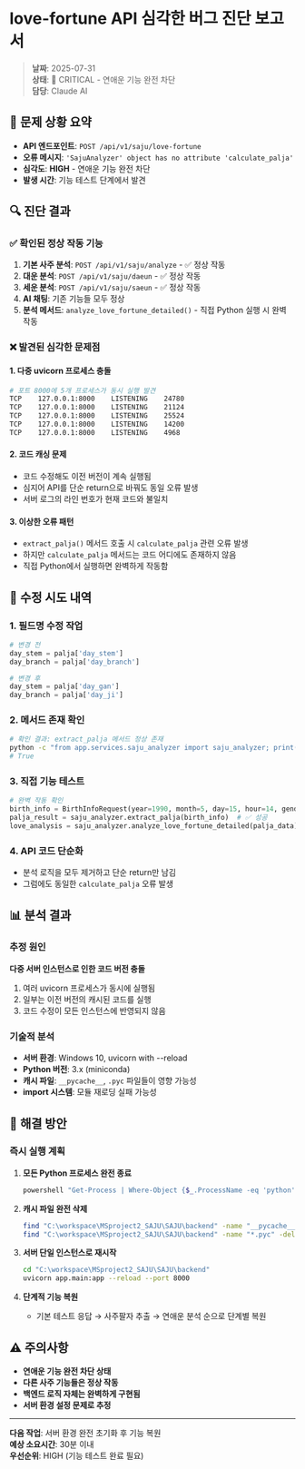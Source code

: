 # love-fortune API 심각한 버그 진단 보고서

> **날짜**: 2025-07-31  
> **상태**: 🚨 CRITICAL - 연애운 기능 완전 차단  
> **담당**: Claude AI

## 🚨 문제 상황 요약

- **API 엔드포인트**: `POST /api/v1/saju/love-fortune` 
- **오류 메시지**: `'SajuAnalyzer' object has no attribute 'calculate_palja'`
- **심각도**: **HIGH** - 연애운 기능 완전 차단
- **발생 시간**: 기능 테스트 단계에서 발견

## 🔍 진단 결과

### ✅ 확인된 정상 작동 기능

1. **기본 사주 분석**: `POST /api/v1/saju/analyze` - ✅ 정상 작동
2. **대운 분석**: `POST /api/v1/saju/daeun` - ✅ 정상 작동  
3. **세운 분석**: `POST /api/v1/saju/saeun` - ✅ 정상 작동
4. **AI 채팅**: 기존 기능들 모두 정상
5. **분석 메서드**: `analyze_love_fortune_detailed()` - 직접 Python 실행 시 완벽 작동

### ❌ 발견된 심각한 문제점

#### 1. **다중 uvicorn 프로세스 충돌**
```bash
# 포트 8000에 5개 프로세스가 동시 실행 발견
TCP    127.0.0.1:8000    LISTENING    24780
TCP    127.0.0.1:8000    LISTENING    21124  
TCP    127.0.0.1:8000    LISTENING    25524
TCP    127.0.0.1:8000    LISTENING    14200
TCP    127.0.0.1:8000    LISTENING    4968
```

#### 2. **코드 캐싱 문제**
- 코드 수정해도 이전 버전이 계속 실행됨
- 심지어 API를 단순 return으로 바꿔도 동일 오류 발생
- 서버 로그의 라인 번호가 현재 코드와 불일치

#### 3. **이상한 오류 패턴**
- `extract_palja()` 메서드 호출 시 `calculate_palja` 관련 오류 발생
- 하지만 `calculate_palja` 메서드는 코드 어디에도 존재하지 않음
- 직접 Python에서 실행하면 완벽하게 작동함

## 🔧 수정 시도 내역

### 1. **필드명 수정 작업**
```python
# 변경 전
day_stem = palja['day_stem']
day_branch = palja['day_branch']

# 변경 후  
day_stem = palja['day_gan']
day_branch = palja['day_ji']
```

### 2. **메서드 존재 확인**
```bash
# 확인 결과: extract_palja 메서드 정상 존재
python -c "from app.services.saju_analyzer import saju_analyzer; print('extract_palja' in dir(saju_analyzer))"
# True
```

### 3. **직접 기능 테스트**
```python
# 완벽 작동 확인
birth_info = BirthInfoRequest(year=1990, month=5, day=15, hour=14, gender='male', name='홍길동')
palja_result = saju_analyzer.extract_palja(birth_info)  # ✅ 성공
love_analysis = saju_analyzer.analyze_love_fortune_detailed(palja_data)  # ✅ 성공
```

### 4. **API 코드 단순화**
- 분석 로직을 모두 제거하고 단순 return만 남김
- 그럼에도 동일한 `calculate_palja` 오류 발생

## 📊 분석 결과

### 추정 원인
**다중 서버 인스턴스로 인한 코드 버전 충돌**
1. 여러 uvicorn 프로세스가 동시에 실행됨
2. 일부는 이전 버전의 캐시된 코드를 실행
3. 코드 수정이 모든 인스턴스에 반영되지 않음

### 기술적 분석
- **서버 환경**: Windows 10, uvicorn with --reload
- **Python 버전**: 3.x (miniconda)
- **캐시 파일**: `__pycache__`, `.pyc` 파일들이 영향 가능성
- **import 시스템**: 모듈 재로딩 실패 가능성

## 🎯 해결 방안

### 즉시 실행 계획
1. **모든 Python 프로세스 완전 종료**
   ```bash
   powershell "Get-Process | Where-Object {$_.ProcessName -eq 'python'} | Stop-Process -Force"
   ```

2. **캐시 파일 완전 삭제**
   ```bash
   find "C:\workspace\MSproject2_SAJU\SAJU\backend" -name "__pycache__" -exec rm -rf {} +
   find "C:\workspace\MSproject2_SAJU\SAJU\backend" -name "*.pyc" -delete
   ```

3. **서버 단일 인스턴스로 재시작**
   ```bash
   cd "C:\workspace\MSproject2_SAJU\SAJU\backend"
   uvicorn app.main:app --reload --port 8000
   ```

4. **단계적 기능 복원**
   - 기본 테스트 응답 → 사주팔자 추출 → 연애운 분석 순으로 단계별 복원

## ⚠️ 주의사항

- **연애운 기능 완전 차단 상태**
- **다른 사주 기능들은 정상 작동**
- **백엔드 로직 자체는 완벽하게 구현됨**
- **서버 환경 설정 문제로 추정**

---

**다음 작업**: 서버 환경 완전 초기화 후 기능 복원  
**예상 소요시간**: 30분 이내  
**우선순위**: HIGH (기능 테스트 완료 필요)